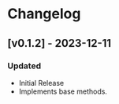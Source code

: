 # Changelog


## [v0.1.2] - 2023-12-11

### Updated

+  Initial Release
+  Implements base methods. 